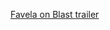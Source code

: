 ---
layout: post
wordpress_id: 641
wordpress_url: http://noesbueno.com/archives/641
date: '2010-05-26 11:51:00 -0500'
date_gmt: '2010-05-26 16:51:00 -0500'
body: |
  <p><a href="http://blog.turntablelab.com/2010/05/post_781.html">Favela on Blast trailer</a></p>
---